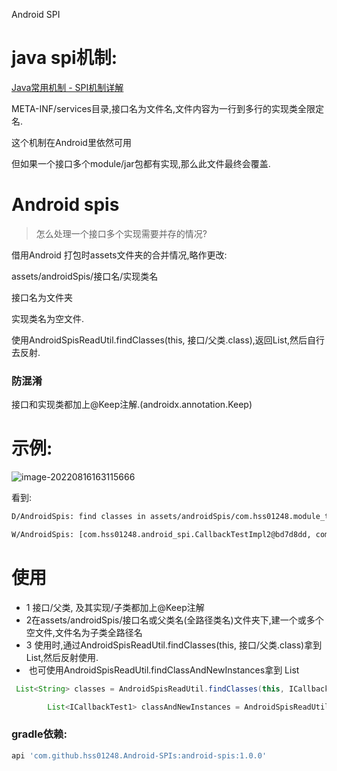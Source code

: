 Android SPI



# java spi机制:

[ Java常用机制 - SPI机制详解](https://pdai.tech/md/java/advanced/java-advanced-spi.html)

META-INF/services目录,接口名为文件名,文件内容为一行到多行的实现类全限定名.

这个机制在Android里依然可用

但如果一个接口多个module/jar包都有实现,那么此文件最终会覆盖.

# Android spis

>  怎么处理一个接口多个实现需要并存的情况?

借用Android 打包时assets文件夹的合并情况,略作更改:

assets/androidSpis/接口名/实现类名

接口名为文件夹

实现类名为空文件.

使用AndroidSpisReadUtil.findClasses(this, 接口/父类.class),返回List<String>,然后自行去反射.

### 防混淆

接口和实现类都加上@Keep注解.(androidx.annotation.Keep)

# 示例:

![image-20220816163115666](https://cdn.jsdelivr.net/gh/shuiniuhss/myimages@main/imagemac2/1660638681361-image-20220816163115666.jpg)

看到:

```tex
D/AndroidSpis: find classes in assets/androidSpis/com.hss01248.module_test.ICallbackTest1,list: [com.hss01248.android_spi.CallbackTestImpl2, com.hss01248.module_test.CallbackTestImpl]

W/AndroidSpis: [com.hss01248.android_spi.CallbackTestImpl2@bd7d8dd, com.hss01248.module_test.CallbackTestImpl@6e8dc52]
```

# 使用

* 1 接口/父类, 及其实现/子类都加上@Keep注解
* 2在assets/androidSpis/接口名或父类名(全路径类名)文件夹下,建一个或多个空文件,文件名为子类全路径名
* 3 使用时,通过AndroidSpisReadUtil.findClasses(this, 接口/父类.class)拿到List<String>,然后反射使用.
* ​    也可使用AndroidSpisReadUtil.findClassAndNewInstances拿到 List<T>

```java
 List<String> classes = AndroidSpisReadUtil.findClasses(this, ICallbackTest1.class);

        List<ICallbackTest1> classAndNewInstances = AndroidSpisReadUtil.findClassAndNewInstances(this, ICallbackTest1.class);
```



### gradle依赖:

```groovy
api 'com.github.hss01248.Android-SPIs:android-spis:1.0.0'
```

